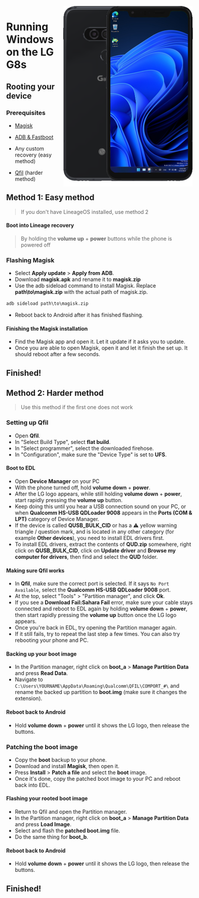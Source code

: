 <img align="right" src="https://github.com/n00b69/woa-betalm/blob/main/betalm.png" width="350" alt="Windows 11 running on betalm">

# Running Windows on the LG G8s

## Rooting your device

### Prerequisites
- [Magisk](https://github.com/topjohnwu/Magisk/releases/latest)

- [ADB & Fastboot](https://developer.android.com/studio/releases/platform-tools)

- Any custom recovery (easy method)

- [Qfil](https://github.com/n00b69/woa-betalm/releases/tag/Qfil) (harder method)

## Method 1: Easy method
> If you don't have LineageOS installed, use method 2

#### Boot into Lineage recovery
> By holding the **volume up** + **power** buttons while the phone is powered off

### Flashing Magisk
- Select **Apply update** > **Apply from ADB**.
- Download **magisk.apk** and rename it to **magisk.zip**
- Use the adb sideload command to install Magisk. Replace **path\to\magisk.zip** with the actual path of magisk.zip.
```cmd
adb sideload path\to\magisk.zip
```
- Reboot back to Android after it has finished flashing.

#### Finishing the Magisk installation
- Find the Magisk app and open it. Let it update if it asks you to update.
- Once you are able to open Magisk, open it and let it finish the set up. It should reboot after a few seconds.

## Finished!

## Method 2: Harder method
> Use this method if the first one does not work

### Setting up Qfil
- Open **Qfil**.
- In "Select Build Type", select **flat build**.
- In "Select programmer", select the downloaded firehose.
- In "Configuration", make sure the "Device Type" is set to **UFS**.

#### Boot to EDL
- Open **Device Manager** on your PC
- With the phone turned off, hold **volume down** + **power**.
- After the LG logo appears, while still holding **volume down** + **power**, start rapidly pressing the **volume up** button.
- Keep doing this until you hear a USB connection sound on your PC, or when **Qualcomm HS-USB QDLoader 9008** appears in the **Ports (COM & LPT)** category of Device Manager.
- If the device is called **QUSB_BULK_CID** or has a ⚠️ yellow warning triangle / question mark, and is located in any other category (for example **Other devices**), you need to install EDL drivers first.
- To install EDL drivers, extract the contents of **QUD.zip** somewhere, right click on **QUSB_BULK_CID**, click on **Update driver** and **Browse my computer for drivers**, then find and select the **QUD** folder.

#### Making sure Qfil works
- In **Qfil**, make sure the correct port is selected. If it says `No Port Available`, select the **Qualcomm HS-USB QDLoader 9008** port.
- At the top, select "Tools" > "Partition manager", and click **Ok**.
- If you see a **Download Fail:Sahara Fail** error, make sure your cable stays connected and reboot to EDL again by holding **volume down** + **power**, then start rapidly pressing the **volume up** button once the LG logo appears.
- Once you're back in EDL, try opening the Partition manager again.
- If it still fails, try to repeat the last step a few times. You can also try rebooting your phone and PC.

#### Backing up your boot image
- In the Partition manager, right click on **boot_a** > **Manage Partition Data** and press **Read Data**.
- Navigate to `C:\Users\YOURNAME\AppData\Roaming\Qualcomm\QFIL\COMPORT_#\` and rename the backed up partition to **boot.img** (make sure it changes the extension).

#### Reboot back to Android
- Hold **volume down** + **power** until it shows the LG logo, then release the buttons.

### Patching the boot image
- Copy the **boot** backup to your phone.
- Download and install **Magisk**, then open it.
- Press **Install** > **Patch a file** and select the **boot** image.
- Once it's done, copy the patched boot image to your PC and reboot back into EDL.

#### Flashing your rooted boot image
- Return to Qfil and open the Partition manager.
- In the Partition manager, right click on **boot_a** > **Manage Partition Data** and press **Load Image**.
- Select and flash the **patched boot.img** file.
- Do the same thing for **boot_b**.

#### Reboot back to Android
- Hold **volume down** + **power** until it shows the LG logo, then release the buttons.

## Finished!
